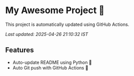 # My Awesome Project 🚀

This project is automatically updated using GitHub Actions.

_Last updated: 2025-04-26 21:10:32 IST_

## Features
- Auto-update README using Python 🐍
- Auto Git push with GitHub Actions 🤖
